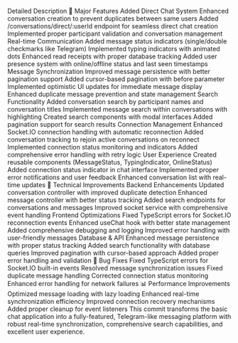 Detailed Description
🚀 Major Features Added
Direct Chat System
Enhanced conversation creation to prevent duplicates between same users
Added /conversations/direct/:userId endpoint for seamless direct chat creation
Implemented proper participant validation and conversation management
Real-time Communication
Added message status indicators (single/double checkmarks like Telegram)
Implemented typing indicators with animated dots
Enhanced read receipts with proper database tracking
Added user presence system with online/offline status and last seen timestamps
Message Synchronization
Improved message persistence with better pagination support
Added cursor-based pagination with before parameter
Implemented optimistic UI updates for immediate message display
Enhanced duplicate message prevention and state management
Search Functionality
Added conversation search by participant names and conversation titles
Implemented message search within conversations with highlighting
Created search components with modal interfaces
Added pagination support for search results
Connection Management
Enhanced Socket.IO connection handling with automatic reconnection
Added conversation tracking to rejoin active conversations on reconnect
Implemented connection status monitoring and indicators
Added comprehensive error handling with retry logic
User Experience
Created reusable components (MessageStatus, TypingIndicator, OnlineStatus)
Added connection status indicator in chat interface
Implemented proper error notifications and user feedback
Enhanced conversation list with real-time updates
🔧 Technical Improvements
Backend Enhancements
Updated conversation controller with improved duplicate detection
Enhanced message controller with better status tracking
Added search endpoints for conversations and messages
Improved socket service with comprehensive event handling
Frontend Optimizations
Fixed TypeScript errors for Socket.IO reconnection events
Enhanced useChat hook with better state management
Added comprehensive debugging and logging
Improved error handling with user-friendly messages
Database & API
Enhanced message persistence with proper status tracking
Added search functionality with database queries
Improved pagination with cursor-based approach
Added proper error handling and validation
🐛 Bug Fixes
Fixed TypeScript errors for Socket.IO built-in events
Resolved message synchronization issues
Fixed duplicate message handling
Corrected connection status monitoring
Enhanced error handling for network failures
📊 Performance Improvements
Optimized message loading with lazy loading
Enhanced real-time synchronization efficiency
Improved connection recovery mechanisms
Added proper cleanup for event listeners
This commit transforms the basic chat application into a fully-featured, Telegram-like messaging platform with robust real-time synchronization, comprehensive search capabilities, and excellent user experience.
